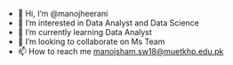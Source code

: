 - 👋 Hi, I’m @manojheerani
- 👀 I’m interested in Data Analyst and Data Science 
- 🌱 I’m currently learning Data Analyst
- 💞️ I’m looking to collaborate on Ms Team 
- 📫 How to reach me manojsham.sw18@muetkhp.edu.pk

<!---
manojheerani/manojheerani is a ✨ special ✨ repository because its `README.md` (this file) appears on your GitHub profile.
You can click the Preview link to take a look at your changes.
--->

